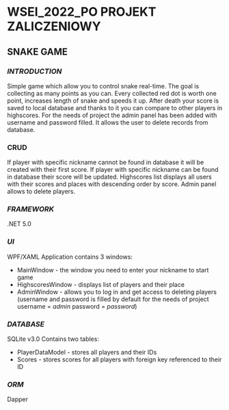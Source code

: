 # WSEI_2022_PO PROJEKT ZALICZENIOWY
## SNAKE GAME
### *INTRODUCTION*
Simple game which allow you to control snake real-time. The goal is collecting as many points as you can. Every collected red dot is worth one point, increases length of snake and speeds it up. After death your score is saved to local database and thanks to it you can compare to other players in highscores.
For the needs of project the admin panel has been added with username and password filled. It allows the user to delete records from database.

### **CRUD**
If player with specific nickname cannot be found in database it will be created with their first score.
If player with specific nickname can be found in database their score will be updated.
Highscores list displays all users with their scores and places with descending order by score.
Admin panel allows to delete players.

### *FRAMEWORK*
.NET 5.0
### *UI*
WPF/XAML
Application contains 3 windows:
  - MainWindow - the window you need to enter your nickname to start game
  - HighscoresWindow - displays list of players and their place
  - AdminWindow - allows you to log in and get access to deleting players (username and password is filled by default for the needs of project username = *admin* password = *password*)
### *DATABASE*
SQLite v3.0
Contains two tables:
  - PlayerDataModel - stores all players and their IDs
  - Scores - stores scores for all players with foreign key referenced to their ID
### *ORM*
Dapper

